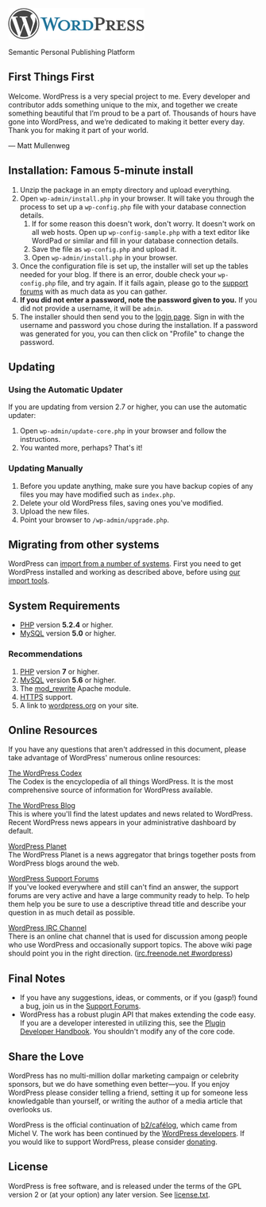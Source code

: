 ![Logo](web/wp-admin/assets/images/wordpress-logo.png)

Semantic Personal Publishing Platform

## First Things First
Welcome. WordPress is a very special project to me. Every developer and contributor adds something unique to the mix, and together we create something beautiful that I’m proud to be a part of. Thousands of hours have gone into WordPress, and we’re dedicated to making it better every day. Thank you for making it part of your world.

— Matt Mullenweg

## Installation: Famous 5-minute install
1. Unzip the package in an empty directory and upload everything.
2. Open `wp-admin/install.php` in your browser. It will take you through the process to set up a `wp-config.php` file with your database connection details.
    1. If for some reason this doesn't work, don't worry. It doesn't work on all web hosts. Open up `wp-config-sample.php` with a text editor like WordPad or similar and fill in your database connection details.
    2. Save the file as `wp-config.php` and upload it.
    3. Open `wp-admin/install.php` in your browser.
3. Once the configuration file is set up, the installer will set up the tables needed for your blog. If there is an error, double check your `wp-config.php` file, and try again. If it fails again, please go to the [support forums](https://wordpress.org/support/ "WordPress support") with as much data as you can gather.
4. **If you did not enter a password, note the password given to you.** If you did not provide a username, it will be `admin`.
5. The installer should then send you to the [login page](wp-login.php). Sign in with the username and password you chose during the installation. If a password was generated for you, you can then click on "Profile" to change the password.

## Updating
### Using the Automatic Updater
If you are updating from version 2.7 or higher, you can use the automatic updater:

1. Open `wp-admin/update-core.php` in your browser and follow the instructions.
2. You wanted more, perhaps? That's it!

### Updating Manually
1. Before you update anything, make sure you have backup copies of any files you may have modified such as `index.php`.
2. Delete your old WordPress files, saving ones you've modified.
3. Upload the new files.
4. Point your browser to `/wp-admin/upgrade.php`.


## Migrating from other systems
WordPress can [import from a number of systems](https://codex.wordpress.org/Importing_Content). First you need to get WordPress installed and working as described above, before using [our import tools](wp-admin/import.php "Import to WordPress").

## System Requirements
- [PHP](https://secure.php.net/) version **5.2.4** or higher.
- [MySQL](https://www.mysql.com/) version **5.0** or higher.

### Recommendations
1. [PHP](https://secure.php.net/) version **7** or higher.
2. [MySQL](https://www.mysql.com/) version **5.6** or higher.
3. The [mod_rewrite](https://httpd.apache.org/docs/2.2/mod/mod_rewrite.html) Apache module.
4. [HTTPS](https://wordpress.org/news/2016/12/moving-toward-ssl/) support.
5. A link to [wordpress.org](https://wordpress.org/) on your site.

## Online Resources
If you have any questions that aren't addressed in this document, please take advantage of WordPress' numerous online resources:

[The WordPress Codex](https://codex.wordpress.org/)  
The Codex is the encyclopedia of all things WordPress. It is the most comprehensive source of information for WordPress available.

[The WordPress Blog](https://wordpress.org/news/)  
This is where you'll find the latest updates and news related to WordPress. Recent WordPress news appears in your administrative dashboard by default.

[WordPress Planet](https://planet.wordpress.org/)  
The WordPress Planet is a news aggregator that brings together posts from WordPress blogs around the web.

[WordPress Support Forums](https://wordpress.org/support/)  
If you've looked everywhere and still can't find an answer, the support forums are very active and have a large community ready to help. To help them help you be sure to use a descriptive thread title and describe your question in as much detail as possible.

[WordPress IRC Channel](https://codex.wordpress.org/IRC)  
There is an online chat channel that is used for discussion among people who use WordPress and occasionally support topics. The above wiki page should point you in the right direction. ([irc.freenode.net #wordpress](irc://irc.freenode.net/wordpress))

## Final Notes
- If you have any suggestions, ideas, or comments, or if you (gasp!) found a bug, join us in the [Support Forums](https://wordpress.org/support/).
- WordPress has a robust plugin API that makes extending the code easy. If you are a developer interested in utilizing this, see the [Plugin Developer Handbook](https://developer.wordpress.org/plugins/). You shouldn't modify any of the core code.

## Share the Love
WordPress has no multi-million dollar marketing campaign or celebrity sponsors, but we do have something even better&#8212;you. If you enjoy WordPress please consider telling a friend, setting it up for someone less knowledgable than yourself, or writing the author of a media article that overlooks us.

WordPress is the official continuation of [b2/cafélog](http://cafelog.com/), which came from Michel V. The work has been continued by the [WordPress developers](https://wordpress.org/about/). If you would like to support WordPress, please consider [donating](https://wordpress.org/donate/ "Donate to WordPress").

## License
WordPress is free software, and is released under the terms of the GPL version 2 or (at your option) any later version. See [license.txt](license.txt).
